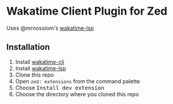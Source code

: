 # Wakatime Client Plugin for Zed

Uses @mrnossiom's [wakatime-lsp](https://github.com/mrnossiom/wakatime-lsp/) 

## Installation

1. Install [wakatime-cli](https://github.com/wakatime/wakatime-cli)
1. Install [wakatime-lsp](https://github.com/mrnossiom/wakatime-lsp)
1. Clone this repo
1. Open `zed: extensions` from the command palette
1. Choose <kbd>Install dev extension</kbd>
1. Choose the directory where you cloned this repo

